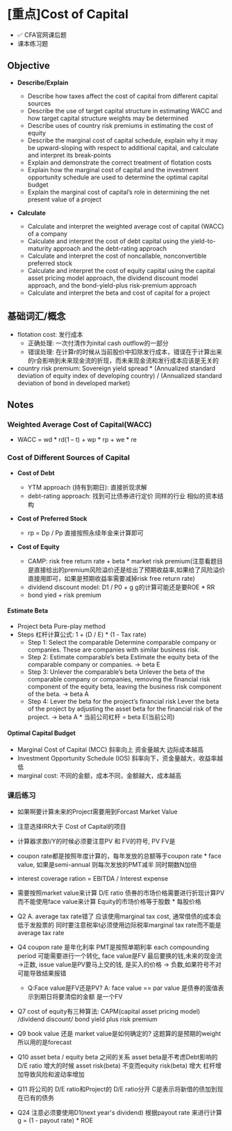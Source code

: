 # [重点]Cost of Capital

* :white_check_mark: CFA官网课后题
* 课本练习题


## Objective
* **Describe/Explain**
  * Describe how taxes affect the cost of capital from different capital sources
  * Describe the use of target capital structure in estimating WACC and how target capital structure weights may be determined
  * Describe uses of country risk premiums in estimating the cost of equity
  * Describe the marginal cost of capital schedule, explain why it may be upward-sloping with respect to additional capital, and calculate and interpret its break-points
  * Explain and demonstrate the correct treatment of flotation costs
  * Explain how the marginal cost of capital and the investment opportunity schedule are used to determine the optimal capital budget
  * Explain the marginal cost of capital’s role in determining the net present value of a project

* **Calculate**
  * Calculate and interpret the weighted average cost of capital (WACC) of a company
  * Calculate and interpret the cost of debt capital using the yield-to-maturity approach and the debt-rating approach
  * Calculate and interpret the cost of noncallable, nonconvertible preferred stock 
  * Calculate and interpret the cost of equity capital using the capital asset pricing model approach, the dividend discount model approach, and the bond-yield-plus risk-premium approach
  * Calculate and interpret the beta and cost of capital for a project


## 基础词汇/概念
* flotation cost: 发行成本 
  * 正确处理: 一次付清作为inital cash outflow的一部分 
  * 错误处理: 在计算r的时候从当前股价中扣除发行成本，错误在于计算出来的r会影响到未来现金流的折现，而未来现金流和发行成本应该是无关的
* country risk premium: Sovereign yield spread * (Annualized standard deviation of equity index of developing country) / (Annualized standard deviation of bond in developed market) 


## Notes

### Weighted Average Cost of Capital(WACC)
* WACC = wd * rd(1 – t) + wp * rp + we * re  

### Cost of Different Sources of Capital
* **Cost of Debt**
  * YTM approach (持有到期日): 直接折现求解
  * debt-rating approach: 找到可比债券进行定价 同样的行业 相似的资本结构

* **Cost of Preferred Stock**
  * rp = Dp / Pp 直接按照永续年金来计算即可

* **Cost of Equity**
  * CAMP: risk free return rate + beta * market risk premium(注意看题目是直接给出的premium风险溢价还是给出了预期收益率,如果给了风险溢价 直接用即可，如果是预期收益率需要减掉risk free return rate)
  * dividend discount model: D1 / P0 + g  g的计算可能还是要ROE * RR
  * bond yied + risk premium

#### Estimate Beta 
* Project beta Pure-play method
* Steps 杠杆计算公式: 1 + (D / E) * (1 - Tax rate)
  * Step 1: Select the comparable     Determine comparable company or companies. These are companies with similar business risk.
  * Step 2: Estimate comparable’s beta     Estimate the equity beta of the comparable company or companies. -> beta E
  * Step 3: Unlever the comparable’s beta     Unlever the beta of the comparable company or companies, removing the financial risk component of the equity beta, leaving the business risk component of the beta. -> beta A
  * Step 4: Lever the beta for the project’s financial risk     Lever the beta of the project by adjusting the asset beta for the financial risk of the project. -> beta A * 当前公司杠杆 = beta E(当前公司)
  
#### Optimal Capital Budget
* Marginal Cost of Capital (MCC) 斜率向上 资金量越大 边际成本越高 
* Investment Opportunity Schedule (IOS) 斜率向下，资金量越大，收益率越低
* marginal cost: 不同的金额，成本不同，金额越大，成本越高


### 课后练习
* 如果啊要计算未来的Project需要用到Forcast Market Value  
* 注意选择IRR大于 Cost of Capital的项目
* 计算器求救I/Y的时候必须要注意PV 和 FV的符号, PV FV是 
* coupon rate都是按照年度计算的，每年发放的总额等于coupon rate * face value, 如果是semi-annual 则每次发放的PMT减半 同时期数N加倍
* interest coverage ration = EBITDA / Interest expense
* 需要按照market value来计算 D/E ratio  债券的市场价格需要进行折现计算PV而不能使用face value来计算 Equity的市场价格等于股数 * 每股价格

* Q2 A. average tax rate错了 应该使用marginal tax cost, 通常借债的成本会低于发股票的 同时要注意税率t必须使用边际税率marginal tax rate而不能是average tax rate
* Q4 coupon rate 是年化利率 PMT是按照单期利率 each compounding period 可能需要进行一个转化, face value是FV 最后要换的钱,未来的现金流 ->正数, issue value是PV要马上交的钱, 是买入的价格 -> 负数,如果符号不对可能导致结果报错
  * Q:Face value是FV还是PV? A: face value == par value 是债券的面值表示到期日将要清偿的金额 是一个FV
* Q7 cost of equity有三种算法: CAPM(capital asset pricing model) /dividend discount/ bond yield plus risk premium 
* Q9 book value 还是 market value是如何确定的?  这题算的是预期的weight 所以用的是forecast
* Q10 asset beta / equity beta  之间的关系 asset beta是不考虑Debt影响的  D/E ratio 增大的时候 asset risk(beta) 不变而equity risk(beta) 增大 杠杆增加导致风险和波动率增加
* Q11 将公司的 D/E ratio和Project的 D/E ratio分开 C是表示将新借的债加到现在已有的债务 
* Q24 注意必须要使用D1(next year's dividend) 根据payout rate 来进行计算 g = (1 - payout rate) * ROE
